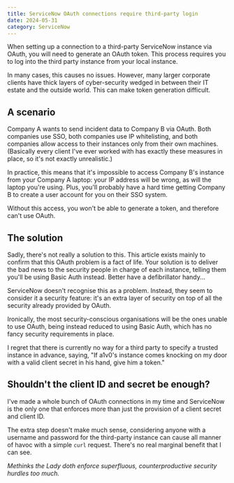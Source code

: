 ```yaml
---
title: ServiceNow OAuth connections require third-party login
date: 2024-05-31
category: ServiceNow
---
```


When setting up a connection to a third-party ServiceNow instance via OAuth, you will need to generate an OAuth token. This process requires you to log into the third party instance from your local instance.

In many cases, this causes no issues. However, many larger corporate clients have thick layers of cyber-security wedged in between their IT estate and the outside world. This can make token generation difficult.

## A scenario

Company A wants to send incident data to Company B via OAuth. Both companies use SSO, both companies use IP whitelisting, and both companies allow access to their instances only from their own machines. (Basically every client I've ever worked with has exactly these measures in place, so it's not exactly unrealistic.)

In practice, this means that it's impossible to access Company B's instance from your Company A laptop: your IP address will be wrong, as will the laptop you're using. Plus, you'll probably have a hard time getting Company B to create a user account for you on their SSO system.

Without this access, you won't be able to generate a token, and therefore can't use OAuth.

## The solution

Sadly, there's not really a solution to this. This article exists mainly to confirm that this OAuth problem is a fact of life. Your solution is to deliver the bad news to the security people in charge of each instance, telling them you'll be using Basic Auth instead. Better have a defibrillator handy...

ServiceNow doesn't recognise this as a problem. Instead, they seem to consider it a security feature: it's an extra layer of security on top of all the security already provided by OAuth.

Ironically, the most security-conscious organisations will be the ones unable to use OAuth, being instead reduced to using Basic Auth, which has no fancy security requirements in place.

I regret that there is currently no way for a third party to specify a trusted instance in advance, saying, "If a1v0's instance comes knocking on my door with a valid client secret in his hand, give him a token."

## Shouldn't the client ID and secret be enough?

I've made a whole bunch of OAuth connections in my time and ServiceNow is the only one that enforces more than just the provision of a client secret and client ID.

The extra step doesn't make much sense, considering anyone with a username and password for the third-party instance can cause all manner of havoc with a simple `curl` request. There's no real marginal benefit that I can see.

_Methinks the Lady doth enforce superfluous, counterproductive security hurdles too much._
